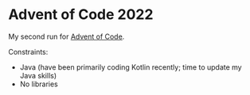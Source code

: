# Advent of Code 2022

My second run for [Advent of Code](https://adventofcode.com/2022).

Constraints:
- Java (have been primarily coding Kotlin recently; time to update my Java skills)
- No libraries
